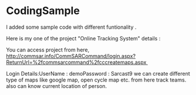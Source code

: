 # CodingSample

I added some sample code with different funtionality .

Here is my one of the project "Online Tracking System" details : 

You can access project from here,
http://commsar.info/CommSARCommand/login.aspx?ReturnUrl=%2fcommsarcommand%2fcccreatemaps.aspx 

Login Details:UserName : demoPassword : Sarcast9
we can create different type of maps like google map, open cycle map etc. from here track teams. also can know current location of person.

